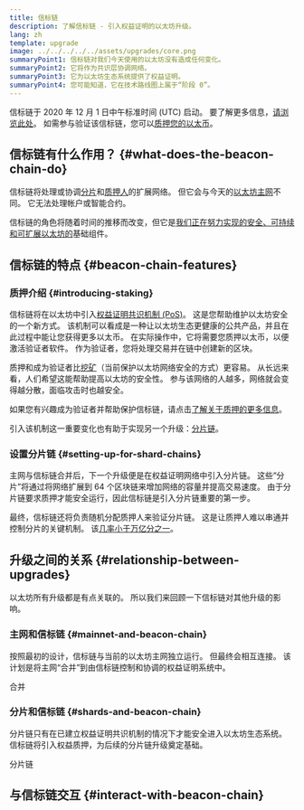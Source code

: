```yaml
---
title: 信标链
description: 了解信标链 - 引入权益证明的以太坊升级。
lang: zh
template: upgrade
image: ../../../../../assets/upgrades/core.png
summaryPoint1: 信标链对我们今天使用的以太坊没有造成任何变化。
summaryPoint2: 它将作为共识层协调网络。
summaryPoint3: 它为以太坊生态系统提供了权益证明。
summaryPoint4: 您可能知道，它在技术路线图上属于“阶段 0”。
---
```


<UpgradeStatus isShipped dateKey="page-upgrades-beacon-date">
    信标链于 2020 年 12 月 1 日中午标准时间 (UTC) 启动。 要了解更多信息，<a href="https://beaconscan.com/">请浏览此处</a>。 如需参与验证该信标链，您可以<a href="/staking/">质押您的以太币</a>。
</UpgradeStatus>

## 信标链有什么作用？ {#what-does-the-beacon-chain-do}

信标链将处理或协调[分片](/upgrades/sharding/)和[质押人](/staking/)的扩展网络。 但它会与今天的[以太坊主网](/glossary/#mainnet)不同。 它无法处理帐户或智能合约。

信标链的角色将随着时间的推移而改变，但它是[我们正在努力实现的安全、可持续和可扩展以太坊的](/upgrades/vision/)基础组件。

## 信标链的特点 {#beacon-chain-features}

### 质押介绍 {#introducing-staking}

信标链将在以太坊中引入[权益证明共识机制 (PoS)](/developers/docs/consensus-mechanisms/pos/)。 这是您帮助维护以太坊安全的一个新方式。 该机制可以看成是一种让以太坊生态更健康的公共产品，并且在此过程中能让您获得更多以太币。 在实际操作中，它将需要您质押以太币，以便激活验证者软件。 作为验证者，您将处理交易并在链中创建新的区块。

质押和成为验证者比[挖矿](/developers/docs/mining/)（当前保护以太坊网络安全的方式）更容易。 从长远来看，人们希望这能帮助提高以太坊的安全性。 参与该网络的人越多，网络就会变得越分散，面临攻击时也越安全。

<InfoBanner emoji=":money_bag:">
如果您有兴趣成为验证者并帮助保护信标链，请点击<a href="/staking/">了解关于质押的更多信息</a>。
</InfoBanner>

引入该机制这一重要变化也有助于实现另一个升级：[分片链](/upgrades/sharding/)。

### 设置分片链 {#setting-up-for-shard-chains}

主网与信标链合并后，下一个升级便是在权益证明网络中引入分片链。 这些“分片”将通过将网络扩展到 64 个区块链来增加网络的容量并提高交易速度。 由于分片链要求质押才能安全运行，因此信标链是引入分片链重要的第一步。

最终，信标链还将负责随机分配质押人来验证分片链。 这是让质押人难以串通并控制分片的关键机制。 该[几率小于万亿分之一](https://medium.com/@chihchengliang/minimum-committee-size-explained-67047111fa20)。

## 升级之间的关系 {#relationship-between-upgrades}

以太坊所有升级都是有点关联的。 所以我们来回顾一下信标链对其他升级的影响。

### 主网和信标链 {#mainnet-and-beacon-chain}

按照最初的设计，信标链与当前的以太坊主网独立运行。 但最终会相互连接。 该计划是将主网“合并”到由信标链控制和协调的权益证明系统中。

<ButtonLink to="/upgrades/merge/">
    合并
</ButtonLink>

### 分片和信标链 {#shards-and-beacon-chain}

分片链只有在已建立权益证明共识机制的情况下才能安全进入以太坊生态系统。 信标链将引入权益质押，为后续的分片链升级奠定基础。

<ButtonLink to="/upgrades/sharding/">
    分片链
</ButtonLink>

<Divider />

## 与信标链交互 {#interact-with-beacon-chain}

<BeaconChainActions />
